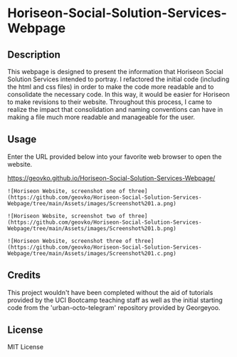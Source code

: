 # Horiseon-Social-Solution-Services-Webpage

## Description

This webpage is designed to present the information that Horiseon Social Solution Services intended to portray. I refactored the initial code (including the html and css files) in order to make the code more readable and to consolidate the necessary code. In this way, it would be easier for Horiseon to make revisions to their website. Throughout this process, I came to realize the impact that consolidation and naming conventions can have in making a file much more readable and manageable for the user.

## Usage

Enter the URL provided below into your favorite web browser to open the website. 

https://geovko.github.io/Horiseon-Social-Solution-Services-Webpage/

    ![Horiseon Website, screenshot one of three](https://github.com/geovko/Horiseon-Social-Solution-Services-Webpage/tree/main/Assets/images/Screenshot%201.a.png)

    ![Horiseon Website, screenshot two of three](https://github.com/geovko/Horiseon-Social-Solution-Services-Webpage/tree/main/Assets/images/Screenshot%201.b.png)

    ![Horiseon Website, screenshot three of three](https://github.com/geovko/Horiseon-Social-Solution-Services-Webpage/tree/main/Assets/images/Screenshot%201.c.png)


## Credits

This project wouldn't have been completed without the aid of tutorials provided by the UCI Bootcamp teaching staff as well as the initial starting code from the 'urban-octo-telegram' repository provided by Georgeyoo.

## License

MIT License
